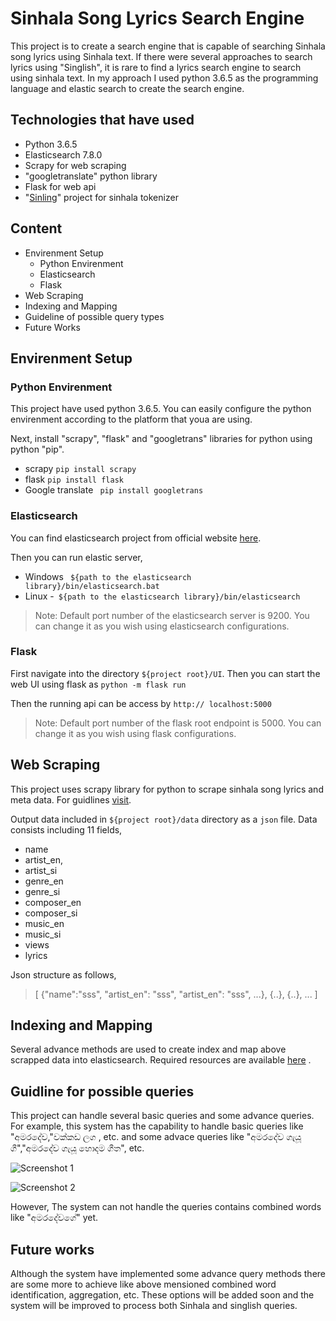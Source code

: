 # Sinhala Song Lyrics Search Engine
 
This project is to create a search engine that is capable of searching Sinhala song lyrics using Sinhala text. If there were several approaches to search lyrics using "Singlish", it is rare to find a lyrics search engine to search using sinhala text. In my approach I used python 3.6.5 as the programming language and elastic search to create the search engine.

## Technologies that have used

  - Python 3.6.5
  - Elasticsearch 7.8.0
  - Scrapy for web scraping
  - "googletranslate" python library
  - Flask for web api
  - "[Sinling](https://github.com/ysenarath/sinling.git)" project for sinhala tokenizer 

## Content

  - Envirenment Setup
    - Python Envirenment 
    - Elasticsearch
    - Flask
  - Web Scraping
  - Indexing and Mapping
  - Guideline of possible query types
  - Future Works

## Envirenment Setup
### Python Envirenment
This project have used python 3.6.5. You can easily configure the python envirenment according to the platform that youa are using.

Next, install "scrapy", "flask" and "googletrans" libraries for python using python "pip".
- scrapy
``` pip install scrapy ```
- flask
``` pip install flask ```
- Google translate
``` pip install googletrans```

### Elasticsearch

You can find elasticsearch project from official website [here](https://www.elastic.co/downloads/elasticsearch).

Then you can run elastic server,
- Windows
``` ${path to the elasticsearch library}/bin/elasticsearch.bat```
- Linux
-``` ${path to the elasticsearch library}/bin/elasticsearch```

> Note:  Default port number of the elasticsearch server is 9200. You can change it as you wish using elasticsearch configurations.

### Flask
First navigate into the directory ``${project root}/UI``. Then you can start the web UI using flask as
``` python -m flask run ```

Then the running api can be access by `` http:// localhost:5000 ``
> Note:  Default port number of the flask root endpoint is 5000. You can change it as you wish using flask configurations.

## Web Scraping
This project uses scrapy library for python to scrape sinhala song lyrics and meta data. For guidlines [visit](https://docs.scrapy.org/en/latest/).

Output data included in `` ${project root}/data `` directory as a `` json `` file. Data consists including 11 fields,
- name
- artist_en,
- artist_si
- genre_en
- genre_si
- composer_en
- composer_si
- music_en
- music_si
- views
- lyrics

Json structure as follows,

> [
>   {"name":"sss", "artist_en": "sss", "artist_en": "sss", ...},
>   {..},
>   {..},
>   ...
>]

## Indexing and Mapping
Several advance methods are used to create index and map above scrapped data into elasticsearch. Required resources are available [here](https://www.elastic.co/downloads/elasticsearch) .

## Guidline for possible queries
This project can handle several basic queries and some advance queries. For example, this system has the capability to handle basic queries like "අමරදේව,"වක්කඩ ලග , etc. and some advace queries like "අමරදේව ගැයූ ගී","අමරදේව ගැයූ හොදම ගීත", etc.

![Screenshot 1](/images/sc1.jpeg)

![Screenshot 2](/images/sc2.jpeg)

However, The system can not handle the queries contains combined words like "අමරදේවගේ" yet.

## Future works

Although the system have implemented some advance query methods there are some more to achieve like above mensioned combined word identification, aggregation, etc. These options will be added soon and the system will be improved to process both Sinhala and singlish queries. 
